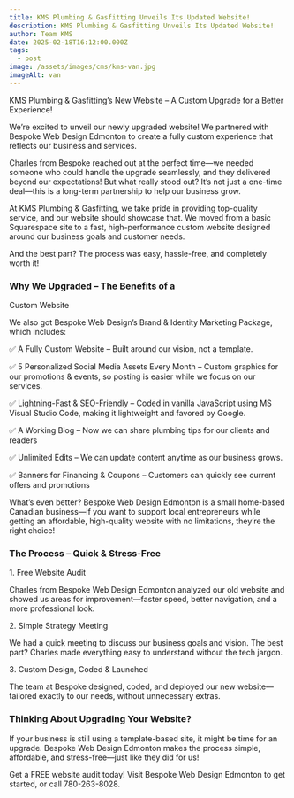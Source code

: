 ```yaml
---
title: KMS Plumbing & Gasfitting Unveils Its Updated Website!
description: KMS Plumbing & Gasfitting Unveils Its Updated Website!
author: Team KMS
date: 2025-02-18T16:12:00.000Z
tags:
  - post
image: /assets/images/cms/kms-van.jpg
imageAlt: van
---
```

KMS Plumbing & Gasfitting’s New
Website – A Custom Upgrade for a Better Experience!

We’re excited to unveil our newly upgraded website! We partnered
with Bespoke Web Design Edmonton to create a fully custom experience
that reflects our business and services.

Charles from Bespoke reached out at the perfect time—we needed
someone who could handle the upgrade seamlessly, and they delivered
beyond our expectations! But what really stood out? It’s not just a one-time
deal—this is a long-term partnership to help our business grow.

At KMS Plumbing & Gasfitting, we take pride in providing top-quality
service, and our website should showcase that. We moved from a basic
Squarespace site to a fast, high-performance custom website designed
around our business goals and customer needs.

And the best part? The process was easy, hassle-free, and completely
worth it!

### Why We Upgraded – The Benefits of a
Custom Website

We also got Bespoke Web Design’s Brand & Identity Marketing
Package, which includes:

✅ A Fully Custom Website – Built around our vision, not a template.

✅ 5 Personalized Social Media Assets Every Month – Custom graphics
for our promotions & events, so posting is easier while we focus on our
services.

✅ Lightning-Fast & SEO-Friendly – Coded in vanilla
JavaScript using MS Visual Studio Code, making it lightweight and
favored by Google.

✅ A Working Blog – Now we can share plumbing tips for our clients
and readers

✅ Unlimited Edits – We can update content anytime as our business
grows.

✅ Banners for Financing & Coupons – Customers can quickly see
current offers and promotions

What’s even better? Bespoke Web Design Edmonton is a small home-based
Canadian business—if you want to support local entrepreneurs while
getting an affordable, high-quality website with no limitations, they’re
the right choice!

### The Process – Quick & Stress-Free

1️. Free Website Audit

Charles from Bespoke Web Design Edmonton analyzed our old website
and showed us areas for improvement—faster speed, better navigation, and a
more professional look.

2️. Simple Strategy Meeting

We had a quick meeting to discuss our business goals and vision.
The best part? Charles made everything easy to understand without the
tech jargon.

3️. Custom Design, Coded & Launched

The team at Bespoke designed, coded, and deployed our new website—tailored
exactly to our needs, without unnecessary extras.

### Thinking About Upgrading Your Website?

If your business is still using a template-based site, it might be
time for an upgrade. Bespoke Web Design Edmonton makes the process simple,
affordable, and stress-free—just like they did for us!

Get a FREE website audit today! Visit Bespoke Web Design Edmonton to get started,
or call 780-263-8028.
